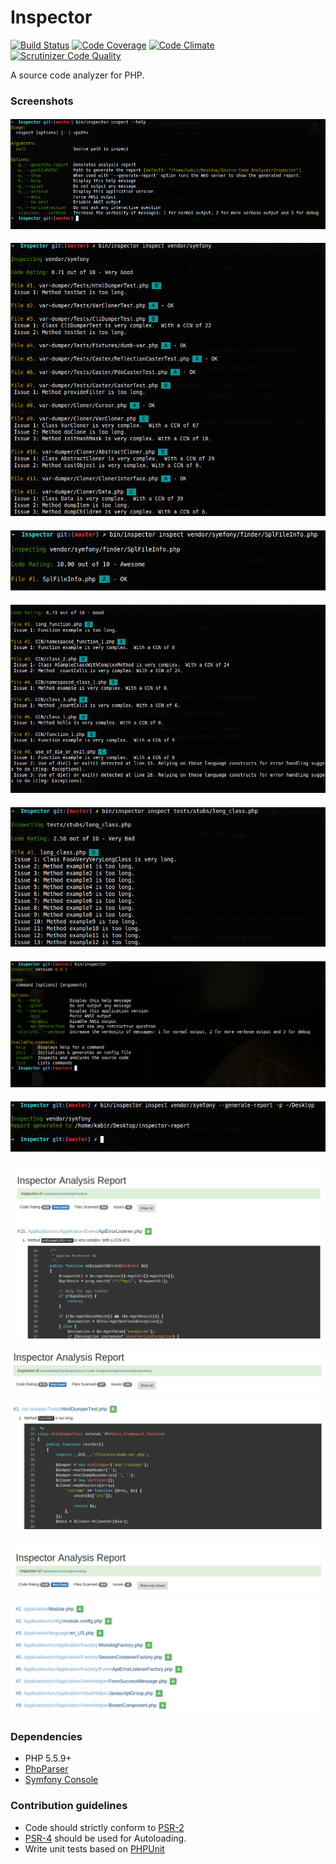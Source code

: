 # Inspector

[![Build Status](https://travis-ci.org/kabirbaidhya/Inspector.svg)](https://travis-ci.org/kabirbaidhya/Inspector)
[![Code Coverage](https://scrutinizer-ci.com/g/kabirbaidhya/Inspector/badges/coverage.png?b=master)](https://scrutinizer-ci.com/g/kabirbaidhya/Inspector/?branch=master)
[![Code Climate](https://codeclimate.com/github/kabirbaidhya/Inspector/badges/gpa.svg)](https://codeclimate.com/github/kabirbaidhya/Inspector)
[![Scrutinizer Code Quality](https://scrutinizer-ci.com/g/kabirbaidhya/Inspector/badges/quality-score.png?b=master)](https://scrutinizer-ci.com/g/kabirbaidhya/Inspector/?branch=master)

A source code analyzer for PHP.

### Screenshots

#### ![1](resources/misc/shots/1.png)

#### ![2](resources/misc/shots/2.png)

#### ![3](resources/misc/shots/3.png)

#### ![4](resources/misc/shots/4.png)

#### ![5](resources/misc/shots/5.png)

#### ![6](resources/misc/shots/6.png)

#### ![7](resources/misc/shots/7.png)

#### ![8](resources/misc/shots/8.png)

#### ![9](resources/misc/shots/9.png)

#### ![10](resources/misc/shots/10.png)

### Dependencies

* PHP 5.5.9+
* [PhpParser](https://github.com/nikic/PHP-Parser)
* [Symfony Console](https://github.com/symfony/Console)

### Contribution guidelines

* Code should strictly conform to [PSR-2](http://www.php-fig.org/psr/psr-2/)
* [PSR-4](http://www.php-fig.org/psr/psr-4/) should be used for Autoloading.
* Write unit tests based on [PHPUnit](https://github.com/sebastianbergmann/phpunit)
